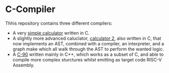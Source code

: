 # C-Compiler

Thhis repository contains three different compilers:

- A very [simple calculator](/simple_calc) written in C.
- A slightly more advanced caluclator, [calculator 2](/calculator_2), also written in C, that now implements an AST, combined with a compiler, an interpreter, and a graph make which all walk through the AST to perform the wanted logic.
- A [C-90](/C90_comp) written mainly in C++, which works as a subset of C, and able to compile more complex sturctures whilst emitting as target code RISC-V Assembly.
